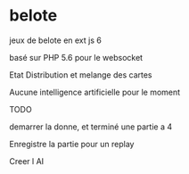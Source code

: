 # belote
jeux de belote en ext js 6

basé sur PHP 5.6 pour le websocket

Etat Distribution et melange des cartes

Aucune intelligence artificielle pour le moment

TODO

demarrer la donne, et terminé une partie a 4

Enregistre la partie pour un replay

Creer l AI
